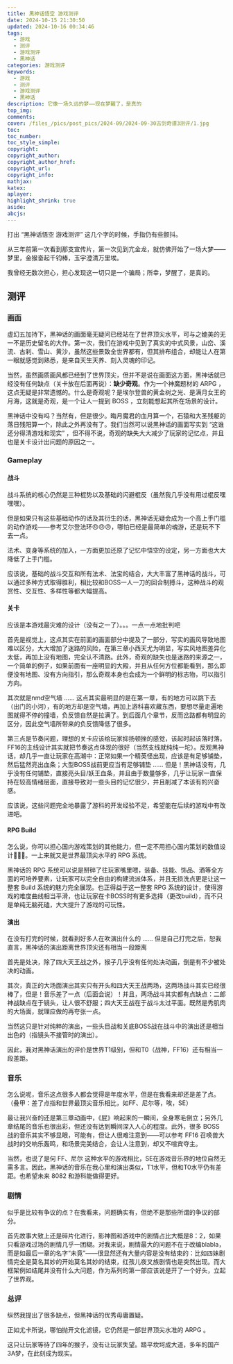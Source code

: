```yaml
---
title: 黑神话悟空 游戏测评
date: 2024-10-15 21:30:50
updated: 2024-10-16 00:34:46
tags:
  - 游戏
  - 测评
  - 游戏测评
  - 黑神话
categories: 游戏测评
keywords:
  - 游戏
  - 测评
  - 游戏测评
  - 黑神话
description: 它像一场久远的梦——现在梦醒了，是真的
top_img:
comments:
cover: /files_/pics/post_pics/2024-09/2024-09-30古剑奇谭3测评/1.jpg
toc:
toc_number:
toc_style_simple:
copyright:
copyright_author:
copyright_author_href:
copyright_url:
copyright_info:
mathjax:
katex:
aplayer:
highlight_shrink: true
aside:
abcjs:
---
```


打出 “黑神话悟空 游戏测评” 这几个字的时候，手指仍有些颤抖。

从三年前第一次看到那支宣传片，第一次见到亢金龙，就仿佛开始了一场大梦——梦里，金猴奋起千钧棒，玉宇澄清万里埃。

我曾经无数次担心，担心发现这一切只是一个骗局；所幸，梦醒了，是真的。

## 测评

### 画面

虚幻五加持下，黑神话的画面毫无疑问已经站在了世界顶尖水平，可与之媲美的无一不是历史留名的大作。第一次，我们在游戏中见到了真实的中式风景，山峦、溪流、古刹、雪山、黄沙，虽然这些景致全世界都有，但其排布组合，却能让人在第一眼就感觉到熟悉，是来自天生天养、刻入灵魂的印记。

当然，虽然画质画风都已经到了世界顶尖，但并不是说在画面这方面，黑神话就已经没有任何缺点（关卡放在后面再说）：**缺少奇观**。作为一个神魔题材的 ARPG ，这点无疑是非常遗憾的。什么是奇观呢？是埃尔登兽的黄金树之光、是满月女王的月海，这就是奇观，是一个让人一提到 BOSS ，立刻能想起其所在场景的设计。

黑神话中没有吗？当然有，但是很少。晦月魔君的血月算一个，石猿和大圣残躯的落日残阳算一个，除此之外再没有了。我们当然可以说黑神话的画面写实到 “这谁还分得清游戏和现实” ，但不得不说，奇观的缺失大大减少了玩家的记忆点，并且也是关卡设计出问题的原因之一。

### Gameplay

#### 战斗

战斗系统的核心仍然是三种棍势以及基础的闪避棍反（虽然我几乎没有用过棍反嘿嘿嘿）。

但是如果只有这些基础动作的话及其衍生的话，黑神话无疑会成为一个高上手门槛的动作游戏——参考艾尔登法环😠😠😠，哪怕已经是最简单的魂游，还是玩不下去一点。

法术、变身等系统的加入，一方面更加还原了记忆中悟空的设定，另一方面也大大降低了上手门槛。

应该说，基础的战斗交互和所有法术、法宝的结合，大大丰富了黑神话的战斗，可以通过多种方式取得胜利，相比较和BOSS一人一刀的回合制搏斗，这种战斗的观赏性、交互性、多样性等都大幅提高。

#### 关卡

应该是本游戏最灾难的设计（没有之一了）。。。一点一点地批判吧

首先是视觉上，这点其实在前面的画面部分中提及了一部分，写实的画风导致地图难以区分，大大增加了迷路的风险，在第三章小西天尤为明显，写实风地图差异化太低，再加上没有地图，完全认不清路。此外，奇观的缺失也是迷路的来源之一，一个简单的例子，如果前面有一座明显的大殿，并且从任何方位都能看到，那么即便没有地图、没有方向指引，那么奇观本身也会成为一个鲜明的标志物，可以指引方向。

其次就是nmd空气墙 ...... 这点其实最明显的是在第一章，有的地方可以跳下去（出门的小河），有的地方却是空气墙，再加上游科喜欢藏东西，要想尽量走遍地图就得不停的撞墙，负反馈自然是拉满了。到后面几个章节，反而岔路都有明显的区分，因此空气墙所带来的负反馈降低了很多。

第三点是节奏问题，理想的关卡应该给玩家抑扬顿挫的感觉，该起时起该落时落。FF16的主线设计其实就把节奏这点体现的很好（当然支线就纯纯一坨）。反观黑神话，却几乎一直让玩家在高潮中：正常如果一个精英怪出现，应该是有足够铺垫，然后猛然亮出血条；大型BOSS战前更应当有足够铺垫 ...... 但是！黑神话没有，几乎没有任何铺垫，直接亮头目/妖王血条，并且由于数量够多，几乎让玩家一直保持在较高情绪层面，直接导致对一些头目的记忆很少，并且削减了本该有的兴奋感。

应该说，这些问题完全地暴露了游科的开发经验不足，希望能在后续的游戏中有改进吧。

#### RPG Build

怎么说，你可以担心国内游戏策划的其他能力，但一定不用担心国内策划的数值设计🫡🫡🫡。一上来就又是世界最顶尖水平的 RPG 系统。

黑神话的 RPG 系统可以说是掰碎了往玩家嘴里喂，装备、技能、饰品、酒等全方面的可培养要素，让玩家可以完全自由的构建流派体系，并且无损洗点更是让这一整套 Build 系统的魅力完全展现。也正得益于这一整套 RPG 系统的设计，使得游戏的难度曲线相当平滑，也让玩家在卡BOSS时有更多选择（更改build），而不只是单纯无脑死磕，大大提升了游戏的可玩性。

#### 演出

在没有打完的时候，就看到好多人在吹演出什么的 ...... 但是自己打完之后，恕我直言，黑神话的演出距离世界顶尖还有相当一段距离

首先是处决，除了四大天王战之外，猴子几乎没有任何处决动画，倒是有不少被处决的动画。

其次，真正的大场面演出其实只有开头和四大天王战两场，这两场战斗其实已经很棒了，但是！音乐差了一点（后面会说）！并且，两场战斗其实都有点缺点：二郎神战缺点在于镜头，让人很不舒服；四大天王战在于战斗太过平面。既然是秀肌肉的大场面，就理应做的再夸张一点。

当然这只是针对纯粹的演出，一些头目战和关底BOSS战在战斗中的演出还是相当出色的（指镜头不接管时的演出）。

因此，我对黑神话演出的评价是世界T1级别，但和T0（战神，FF16）还有相当一段差距。

### 音乐

怎么说呢，音乐这点很多人都会觉得是年度水平，但是在我看来却还是差了点。（叠甲：差了点指和世界最顶尖音乐相比，如FF、尼尔等，唉，SE）

最让我兴奋的还是第三章动画中，《屁》响起来的一瞬间，全身寒毛倒立；另外几章结尾的音乐也很出彩，但还没有达到瞬间深入人心的程度。此外，很多 BOSS 战的音乐其实不够显眼，可能有，但让人很难注意到——可以参考 FF16 召唤兽大战时的交响乐轰鸣，和场景完美结合，会让人注意到，却又不喧宾夺主。

当然，也说了是何 FF、尼尔 这种水平的游戏相比，SE在游戏音乐界的地位自然无需多言。因此，黑神话的音乐在我心里和演出类似，T1水平，但和T0水平仍有差距。也希望未来 8082 和游科能做得更好。

### 剧情

似乎是比较有争议的点？在我看来，问题确实有，但绝不是那些所谓的争议的部分。

首先故事大致上还是碎片化进行，影神图和游戏中的剧情占比大概是8：2，如果只看游戏过场的剧情几乎一团糊。对我来说，剧情最大的问题不在于改编blabla，而是如最后一章的名字“未竟”——很显然还有大量内容是没有结束的：比如四妹剧情完全是莫名其妙的开始莫名其妙的结束，红孩儿夜叉族剧情也是突然出现。而大框架例如结尾并没有什么大问题，作为系列的第一部应该说是开了一个好头，立起了世界观。

### 总评

纵然我提出了很多缺点，但黑神话的优秀毋庸置疑。

正如尤卡所说，哪怕抛开文化滤镜，它仍然是一部世界顶尖水准的 ARPG 。

这只让玩家等待了四年的猴子，没有让玩家失望。踏平坎坷成大道，多年的国产3A梦，在此刻成为现实。
